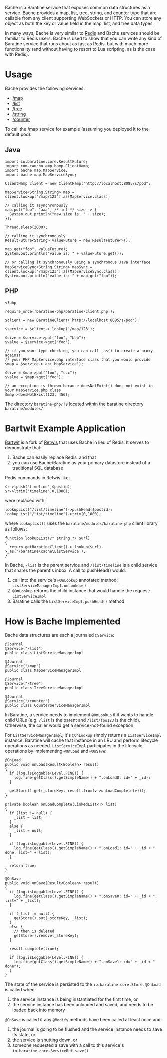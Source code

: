 Bache is a Baratine service that exposes common data structures as a service.
Bache provides a map, list, tree, string, and counter type that are callable
from any client supporting WebSockets or HTTP.  You can store any object as
both the key or value field in the map, list, and tree data types.

In many ways, Bache is very similar to [Redis](http://redis.io/) and Bache
services should be familiar to Redis users.  Bache is used to show
that you can write any kind of Baratine service that runs about as fast as Redis, but
with much more functionality (and without having to resort to Lua scripting, as is
the case with Redis).

Usage
==========
Bache provides the following services:

* [/map](https://github.com/baratine/bache/blob/master/src/main/java/bache/map/MapService.java)
* [/list](https://github.com/baratine/bache/blob/master/src/main/java/bache/list/ListService.java)
* [/tree](https://github.com/baratine/bache/blob/master/src/main/java/bache/tree/TreeService.java)
* [/string](https://github.com/baratine/bache/blob/master/src/main/java/bache/string/StringService.java)
* [/counter](https://github.com/baratine/bache/blob/master/src/main/java/bache/counter/CounterService.java)

To call the /map service for example (assuming you deployed it to the default 
pod):

Java
------
    import io.baratine.core.ResultFuture;
    import com.caucho.amp.hamp.ClientHamp;
    import bache.map.MapService;
    import bache.map.MapServiceSync;

    ClientHamp client = new ClientHamp("http://localhost:8085/s/pod";
    
    MapService<String,String> map = client.lookup("/map/123").as(MapService.class);
    
    // calling it asynchronously    
    map.put("foo", "aaa", /* int */ size -> {
      System.out.println("new size is: " + size);
    });
    
    Thread.sleep(2000);
    
    // calling it synchronously
    ResultFuture<String> valueFuture = new ResultFuture<>();
    
    map.get("foo", valueFuture);
    System.out.println("value is: " + valueFuture.get());
    
    // or calling it synchronously using a synchronous Java interface
    MapServiceSync<String,String> mapSync = client.lookup("/map/123").as(MapServiceSync.class);
    System.out.println("value is: " + map.get("foo"));

PHP
-------
    <?php
    
    require_once('baratine-php/baratine-client.php');
    
    $client = new BaratineClient('http://localhost:8085/s/pod');
    
    $service = $client->_lookup('/map/123');
    
    $size = $service->put("foo", "bbb");
    $value = $service->get("foo");
    
    // if you want type checking, you can call _as() to create a proxy against
    // your PHP MapService.php interface class that you would provide
    $map = $service->_as('MapService');
    
    $size = $map->put("foo", "ccc");
    $value = $map->get("foo");
    
    // an exception is thrown because doesNotExist() does not exist in your MapService.php class
    $map->doesNotExist(123, 456);

The directory `baratine-php/` is located within the baratine directory `baratine/modules/`


Bartwit Example Application
===========================
[Bartwit](https://github.com/baratine/bartwit) is a fork of
[Retwis](http://redis.io/topics/twitter-clone) that uses Bache in lieu of Redis.
It serves to demonstrate that:

1. Bache can easily replace Redis, and that
2. you can use Bache/Baratine as your primary datastore instead of a traditional SQL database

Redis commands in Retwis like:

    $r->lpush("timeline",$postid);
    $r->ltrim("timeline",0,1000);

were replaced with:

    lookupList("/list/timeline")->pushHead($postid);
    lookupList("/list/timeline")->trim(0,1000);
    
where `lookupList()` uses the `baratine/modules/baratine-php` client library as follows:

    function lookupList(/* string */ $url)
    {
      return getBaratineClient()->_lookup($url)->_as('\baratine\cache\ListService');
    }

In Bache, `/list` is the parent service and `/list/timeline` is a child service
that shares the parent's inbox.  A call to pushHead() would:

1. call into the service's `@OnLookup` annotated method: `ListServiceManagerImpl.onLookup()`
2. `@OnLookup` returns the child instance that would handle the request: `ListServiceImpl`
3. Baratine calls the `ListServiceImpl.pushHead()` method

How is Bache Implemented
========================
Bache data structures are each a journaled `@Service`:

    @Journal
    @Service("/list")
    public class ListServiceManagerImpl
    
    @Journal
    @Service("/map")
    public class MapServiceManagerImpl
    
    @Journal
    @Service("/tree")
    public class TreeServiceManagerImpl
    
    @Journal
    @Service("/counter")
    public class CounterServiceManagerImpl
    
In Baratine, a service needs to implement `@OnLookup` if it wants to handle child URLs
(e.g. `/list` is the parent and `/list/foo123` is the child).  Otherwise, the caller would get a service-not-found exception.

For `ListServiceManagerImpl`, it's `@OnLookup` simply returns a `ListServiceImpl` instance.  Baratine will cache that
instance in an LRU and perform lifecycle operations as needed.  `ListServiceImpl` participates in the lifecycle operations by
implementing `@OnLoad` and `@OnSave`:

    @OnLoad
    public void onLoad(Result<Boolean> result)
    {
      if (log.isLoggable(Level.FINE)) {
        log.fine(getClass().getSimpleName() + ".onLoad0: id=" + _id);
      }

      getStore().get(_storeKey, result.from(v->onLoadComplete(v)));
    }

    private boolean onLoadComplete(LinkedList<T> list)
    {
      if (list != null) {
        _list = list;
      }
      else {
        _list = null;
      }

      if (log.isLoggable(Level.FINE)) {
        log.fine(getClass().getSimpleName() + ".onLoad1: id=" + _id + " done, list=" + list);
      }

      return true;
    }

    @OnSave
    public void onSave(Result<Boolean> result)
    {
      if (log.isLoggable(Level.FINE)) {
        log.fine(getClass().getSimpleName() + ".onSave0: id=" + _id + ", list=" + _list);
      }

      if (_list != null) {
        getStore().put(_storeKey, _list);
      }
      else {
        // then is deleted
        getStore().remove(_storeKey);
      }

      result.complete(true);

      if (log.isLoggable(Level.FINE)) {
        log.fine(getClass().getSimpleName() + ".onSave1: id=" + _id + " done");
      }
    }

The state of the service is persisted to the  `io.baratine.core.Store`.  `@OnLoad` is called when:

1. the service instance is being instantiated for the first time, or
2. the service instance has been unloaded and saved, and needs to be loaded back into memory

`@OnSave` is called if any `@Modify` methods have been called at least once and:

1. the journal is going to be flushed and the service instance needs to save its state, or
2. the service is shutting down, or
3. someone requested a save with a call to this service's `io.baratine.core.ServiceRef.save()`

